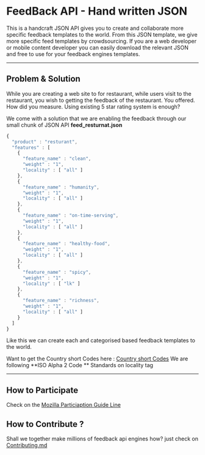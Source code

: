 FeedBack API - Hand written JSON
===================


This is a handcraft JSON API gives you to create and collaborate more specific feedback templates to the world. From this JSON template, we give more specific feed templates by crowdsourcing. If you are a web developer or mobile content developer you can easily download the relevant JSON and free to use for your feedback engines templates.


----------


Problem & Solution
-------------

While you are creating a web site to for restaurant, while users visit to the restaurant, you wish to getting the feedback of the restaurant. You offered. How did you measure. Using existing 5 star rating system is enough?


We come with a solution that we are enabling the feedback through our small chunk of JSON API **feed_resturnat.json**

```javascript
{
  "product" : "resturant",
  "features" : [
    {
      "feature_name" : "clean",
      "weight" : "1",
      "locality" : [ "all" ]
    },
    {
      "feature_name" : "humanity",
      "weight" : "1",
      "locality" : [ "all" ]
    },
    {
      "feature_name" : "on-time-serving",
      "weight" : "1",
      "locality" : [ "all" ]
    },
    {
      "feature_name" : "healthy-food",
      "weight" : "1",
      "locality" : [ "all" ]
    },
    {
      "feature_name" : "spicy",
      "weight" : "1",
      "locality" : [ "lk" ]
    },
    {
      "feature_name" : "richness",
      "weight" : "1",
      "locality" : [ "all" ]
    }
  ]
}
```
Like this we can create each and categorised based feedback templates to the world.

Want to get the Country short Codes here : [Country short Codes](http://www.nationsonline.org/oneworld/country_code_list.htm)
We are following **ISO Alpha 2 Code ** Standards on locality tag

---------------------

How to Participate
-------------
Check on the [Mozilla Particiaption Guide Line](https://www.mozilla.org/en-US/about/governance/policies/participation/)

How to Contribute ?
-------------
Shall we together make millions of feedback api engines how? just check on [Contributing.md](https://github.com/nifrasismail/feedback/blob/master/Contributing.md)
